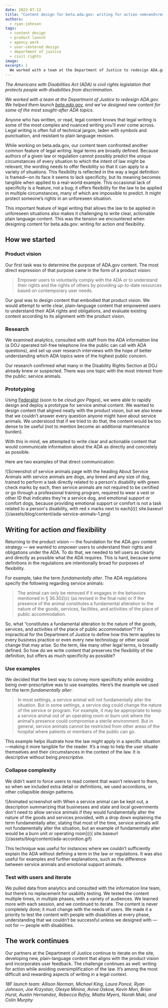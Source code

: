 ```yaml
---
date: 2022-07-12
title: "Content design for beta.ada.gov: writing for action <em>and</em> flexibility"
authors:
  - ryan-johnson
tags:
  - content design
  - product launch
  - agency work
  - user-centered design
  - department of justice
  - civil rights
image:
excerpt: |
  We worked with a team at the Department of Justice to redesign ADA.gov. We helped them launch beta.ada.gov, and we’ve designed new content for some of the most sought-after ADA topics.
---
```


_The Americans with Disabilities Act (ADA) is civil rights legislation that protects people with disabilities from discrimination._

_We worked with a team at the Department of Justice to redesign ADA.gov. We helped them launch [beta.ada.gov](https://beta.ada.gov/), and we’ve designed new content for some of the most sought-after ADA topics._

Anyone who has written, or read, legal content knows that legal writing is some of the most complex and nuanced writing you’ll ever come across. Legal writing is often full of technical jargon, laden with symbols and punctuation, and resistant to plain language revision.

While working on beta.ada.gov, our content team confronted another common feature  of legal writing: legal terms are broadly defined. Because authors of a given law or regulation cannot possibly predict the unique circumstances of every situation to which the intent of law might be relevant, the wording needs to offer flexibility so that it can apply to a variety of situations. This flexibility is reflected in the way a legal definition is framed—on its face it seems to lack specificity, but its meaning becomes tangible when applied to a real-world example. This occasional lack of specificity is a feature, not a bug; it offers flexibility for the law to be applied in multiple circumstances, many of which are impossible to predict. It might protect someone’s rights in an unforeseen situation.

This important feature of legal writing that allows the law to be applied in unforeseen situations also makes it challenging to write clear, actionable plain language content. This was the tension we encountered when designing content for beta.ada.gov: writing for action _and_ flexibility.

## How we started
### Product vision
Our first task was to determine the purpose of ADA.gov content. The most direct expression of that purpose came in the form of a product vision:

> Empower users to voluntarily comply with the ADA or to understand their rights and the rights of others by providing up-to-date resources based on contemporary user needs.

Our goal was to design content that embodied that product vision. We would attempt to write clear, plain-language content that empowered users to understand their ADA rights and obligations, and evaluate existing content according to its alignment with the product vision.

### Research
We examined analytics, consulted with staff from the ADA information line (a DOJ operated toll-free telephone line the public can call with ADA questions), and set up user research interviews with the hope of better understanding which ADA topics were of the highest public concern.

Our research confirmed what many in the Disability Rights Section at DOJ already knew or suspected. There was one topic with the most interest from the public: service animals.

### Prototyping
Using [Federalist](https://federalist.18f.gov/) (soon to be _cloud.gov Pages_), we were able to rapidly design and deploy a prototype for service animal content. We wanted to design content that aligned neatly with the product vision, but we also knew that we couldn’t answer every question anyone might have about service animals. We understood that if we tried to do that, the content would be too dense to be useful (not to mention become an additional maintenance burden).

With this in mind, we attempted to write clear and actionable content that would communicate information about the ADA as directly and concretely as possible.

Here are two examples of that direct communication:

![Screenshot of service animals page with the heading About Service Animals with service animals are dogs, any breed and any size of dog, trained to perform a task directly related to a person's disability with green check marks by each, then service animals are not required to be certified or go through a professional training program, required to wear a vest or other ID that indicates they're a service dog, and emotional support or comfort dogs, because providing emotional support or comfort is not a task related to a person's disability, with red x marks next to each]({{ site.baseurl }}/assets/blog/content/ada-service-animals-1.png)

## Writing for action _and_ flexibility
Returning to the product vision — the foundation for the ADA.gov content strategy — we wanted to _empower_ users to understand their rights and obligations under the ADA. To do that, we needed to tell users as clearly and directly as possible what the ADA requires. This is hard, because some definitions in the regulations are intentionally broad for purposes of flexibility.

For example, take the term _fundamentally alter_. The ADA regulations specify the following regarding service animals:

> The animal can only be removed if it engages in the behaviors mentioned in § 36.302(c) (as revised in the final rule) or if the presence of the animal constitutes a fundamental alteration to the nature of the goods, services, facilities, and activities of the place of public accommodation.

So, what “constitutes a fundamental alteration to the nature of the goods, services, and activities of the place of public accommodation”? It’s impractical for the Department of Justice to define how this term applies to every business practice or even every new technology or other social change that may arise. So the term, like many other legal terms, is broadly defined. So how do we write content that preserves the flexibility of the definition, but offers as much specificity as possible?

### Use examples
We decided that the best way to convey more specificity while avoiding being over-prescriptive was to use examples.
Here’s the example we used for the term _fundamentally alter_:

> In most settings, a service animal will not fundamentally alter the situation. But in some settings, a service dog could change the nature of the service or program. For example, it may be appropriate to keep a service animal out of an operating room or burn unit where the animal’s presence could compromise a sterile environment. But in general, service animals cannot be restricted from other areas of the hospital where patients or members of the public can go.

This example helps illustrate how the law might apply in a specific situation—making it more tangible for the reader. It’s a map to help the user situate themselves and their circumstances in the context of the law. It is descriptive without being _prescriptive_.

### Collapse complexity
We didn’t want to force users to read content that wasn’t relevant to them, so when we included extra detail or definitions, we used accordions, or other collapsible design patterns.

![Animated screenshot with When a service animal can be kept out, a description summarizing that businesses and state and local governments don't need to allow service animals if they would fundamentally alter the nature of the goods and services provided, with a drop down explaining the term fundamentally alter, stating that most of the time, service animals will not fundamentally alter the situation, but an example of fundamentally alter would be a burn unit or operating room]({{ site.baseurl }}/assets/blog/content/ada-accordion.gif)

This technique was useful for instances where we couldn’t sufficiently explain the ADA without defining a term in the law or regulations. It was also useful for examples and further explanations, such as the difference between service animals and emotional support animals.

### Test with users and iterate
We pulled data from analytics and consulted with the information line team, but there’s no replacement for usability testing. We tested the content multiple times, in multiple phases, with a variety of audiences. We learned more with each session, and we continued to iterate. The content is never completely done; it must change with the needs of users.
We made it a priority to test the content with people with disabilities at every phase, understanding that we couldn’t be successful unless we designed with — not for — people with disabilities.

## The work continues
Our partners at the Department of Justice continue to iterate on the site, developing new, plain-language content that aligns with the product vision and incorporates user feedback.
The challenge continues as well: writing for action while avoiding oversimplification of the law. It’s among the most difficult and rewarding aspects of writing in a legal context.

_18F launch team: Allison Norman, Michael King, Laura Poncé, Ryan Johnson, Joe Krzystan, Olesya Minina, Aviva Oskow, Kevin Mori, Brian Hurst, Austin Hernandez, Rebecca Refoy, Miatta Myers, Norah Maki, and Colin Murphy_